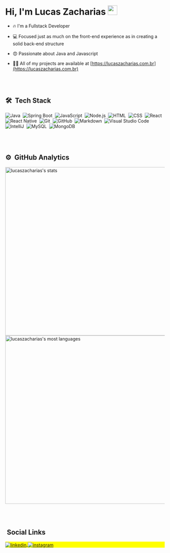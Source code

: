 

<h1 align="left">Hi, I'm Lucas Zacharias <img src="https://raw.githubusercontent.com/kaueMarques/kaueMarques/master/hi.gif" width="30px"></h1>

- 🔥 I'm a Fullstack Developer

- :computer: Focused just as much on the front-end experience as in creating a solid back-end structure

- :heart_eyes: Passionate about Java and Javascript

- 👨‍💻 All of my projects are available at [https://lucaszacharias.com.br](https://lucaszacharias.com.br)

<br><br>

## 🛠 &nbsp;Tech Stack

![Java](https://img.shields.io/badge/Java-ED8B00?style=for-the-badge&logo=java&logoColor=white)&nbsp;
![Spring Boot](https://img.shields.io/badge/Spring-6DB33F?style=for-the-badge&logo=spring&logoColor=white)&nbsp;
![JavaScript](https://img.shields.io/badge/JavaScript-323330?style=for-the-badge&logo=javascript&logoColor=F7DF1E)&nbsp;
![Node.js](https://img.shields.io/badge/Node.js-339933?style=for-the-badge&logo=nodedotjs&logoColor=white)&nbsp;
![HTML](https://img.shields.io/badge/HTML5-E34F26?style=for-the-badge&logo=html5&logoColor=white)&nbsp;
![CSS](https://img.shields.io/badge/CSS3-1572B6?style=for-the-badge&logo=css3&logoColor=white)&nbsp;
![React](https://img.shields.io/badge/React-20232A?style=for-the-badge&logo=react&logoColor=61DAFB)&nbsp;
![React Native](https://img.shields.io/badge/React_Native-20232A?style=for-the-badge&logo=react&logoColor=61DAFB)&nbsp;
![Git](https://img.shields.io/badge/Git-F05032?style=for-the-badge&logo=git&logoColor=white)&nbsp;
![GitHub](https://img.shields.io/badge/GitHub-100000?style=for-the-badge&logo=github&logoColor=white)&nbsp;
![Markdown](https://img.shields.io/badge/Markdown-000000?style=for-the-badge&logo=markdown&logoColor=white)&nbsp;
![Visual Studio Code](https://img.shields.io/badge/Visual_Studio_Code-0078D4?style=for-the-badge&logo=visual%20studio%20code&logoColor=white)&nbsp;
![IntelliJ](https://img.shields.io/badge/IntelliJIDEA-000000.svg?style=for-the-badge&logo=intellij-idea&logoColor=white)&nbsp;
![MySQL](https://img.shields.io/badge/MySQL-005C84?style=for-the-badge&logo=mysql&logoColor=white)&nbsp;
![MongoDB](https://img.shields.io/badge/MongoDB-white?style=for-the-badge&logo=mongodb&logoColor=4EA94B)&nbsp;


<br><br>

## ⚙️ &nbsp;GitHub Analytics

<p align="left">
<img width="530em" src="https://github-readme-stats.vercel.app/api?username=lucaszacharias&show_icons=true&theme=vision-friendly-dark" alt="lucaszacharias's stats"/>
<img width="530em" src="https://github-readme-stats.vercel.app/api/top-langs/?username=lucaszacharias&layout=compact&theme=vision-friendly-dark" alt="lucaszacharias's most languages"/>
</p>

<br><br>

## &nbsp;Social Links

<p align="left" style="background:yellow">
<a href="https://linkedin.com/in/lucaszacharias" target="_blank">
  <img align="center" src="https://img.shields.io/badge/-lucaszacharias-05122A?style=flat&logo=linkedin" alt="linkedin"/>
</a>
<a href="https://instagram.com/lucaasoliveira" target="_blank">
 <img align="center" src="https://img.shields.io/badge/-lucaszacharias-05122A?style=flat&logo=instagram" alt="instagram"/>
</a>
</p>
